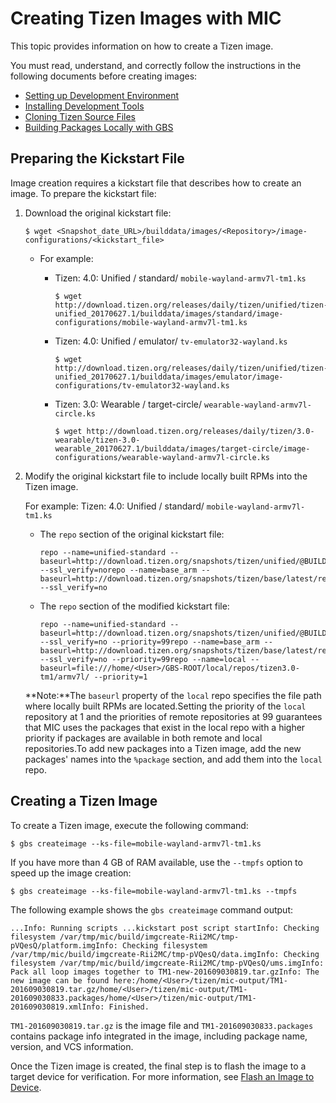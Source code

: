 # Creating Tizen Images with MIC

This topic provides information on how to create a Tizen image.

You must read, understand, and correctly follow the instructions in the following documents before creating images:

- [Setting up Development Environment](https://source.tizen.org/documentation/setting-development-environment)
- [Installing Development Tools](https://source.tizen.org/documentation/installing-development-tools)
- [Cloning Tizen Source Files](https://source.tizen.org/documentation/developer-guide/cloning-tizen-source)
- [Building Packages Locally with GBS](https://source.tizen.org/documentation/developer-guide/building-packages-locally)

## Preparing the Kickstart File

Image creation requires a kickstart file that describes how to create an image. To prepare the kickstart file:

1. Download the original kickstart file:

   ```
   $ wget <Snapshot_date_URL>/builddata/images/<Repository>/image-configurations/<kickstart_file>
   ```

   - For example:

     - Tizen: 4.0: Unified / standard/ `mobile-wayland-armv7l-tm1.ks`

       ```
       $ wget http://download.tizen.org/releases/daily/tizen/unified/tizen-unified_20170627.1/builddata/images/standard/image-configurations/mobile-wayland-armv7l-tm1.ks
       ```

     - Tizen: 4.0: Unified / emulator/ `tv-emulator32-wayland.ks`

       ```
       $ wget http://download.tizen.org/releases/daily/tizen/unified/tizen-unified_20170627.1/builddata/images/emulator/image-configurations/tv-emulator32-wayland.ks
       ```

     - Tizen: 3.0: Wearable / target-circle/ `wearable-wayland-armv7l-circle.ks`

       ```
       $ wget http://download.tizen.org/releases/daily/tizen/3.0-wearable/tizen-3.0-wearable_20170627.1/builddata/images/target-circle/image-configurations/wearable-wayland-armv7l-circle.ks
       ```

2. Modify the original kickstart file to include locally built RPMs into the Tizen image.

   For example: Tizen: 4.0: Unified / standard/ `mobile-wayland-armv7l-tm1.ks`

   - The `repo` section of the original kickstart file:

     ```
     repo --name=unified-standard --baseurl=http://download.tizen.org/snapshots/tizen/unified/@BUILD_ID@/repos/standard/packages/ --ssl_verify=norepo --name=base_arm --baseurl=http://download.tizen.org/snapshots/tizen/base/latest/repos/arm/packages/ --ssl_verify=no
     ```

   - The `repo` section of the modified kickstart file:

     ```
     repo --name=unified-standard --baseurl=http://download.tizen.org/snapshots/tizen/unified/@BUILD_ID@/repos/standard/packages/ --ssl_verify=no --priority=99repo --name=base_arm --baseurl=http://download.tizen.org/snapshots/tizen/base/latest/repos/arm/packages/ --ssl_verify=no --priority=99repo --name=local --baseurl=file:///home/<User>/GBS-ROOT/local/repos/tizen3.0-tm1/armv7l/ --priority=1
     ```

   **Note:**The `baseurl` property of the `local` repo specifies the file path where locally built RPMs are located.Setting the priority of the `local` repository at 1 and the priorities of remote repositories at 99 guarantees that MIC uses the packages that exist in the local repo with a higher priority if packages are available in both remote and local repositories.To add new packages into a Tizen image, add the new packages' names into the `%package` section, and add them into the `local` repo.

## Creating a Tizen Image

To create a Tizen image, execute the following command:

```
$ gbs createimage --ks-file=mobile-wayland-armv7l-tm1.ks
```

If you have more than 4 GB of RAM available, use the `--tmpfs` option to speed up the image creation:

```
$ gbs createimage --ks-file=mobile-wayland-armv7l-tm1.ks --tmpfs
```

The following example shows the `gbs createimage` command output:

```
...Info: Running scripts ...kickstart post script startInfo: Checking filesystem /var/tmp/mic/build/imgcreate-Rii2MC/tmp-pVQesQ/platform.imgInfo: Checking filesystem /var/tmp/mic/build/imgcreate-Rii2MC/tmp-pVQesQ/data.imgInfo: Checking filesystem /var/tmp/mic/build/imgcreate-Rii2MC/tmp-pVQesQ/ums.imgInfo: Pack all loop images together to TM1-new-201609030819.tar.gzInfo: The new image can be found here:/home/<User>/tizen/mic-output/TM1-201609030819.tar.gz/home/<User>/tizen/mic-output/TM1-201609030833.packages/home/<User>/tizen/mic-output/TM1-201609030819.xmlInfo: Finished.
```

`TM1-201609030819.tar.gz` is the image file and `TM1-201609030833.packages` contains package info integrated in the image, including package name, version, and VCS information.

Once the Tizen image is created, the final step is to flash the image to a target device for verification. For more information, see [Flash an Image to Device](https://source.tizen.org/documentation/reference/flash-device).